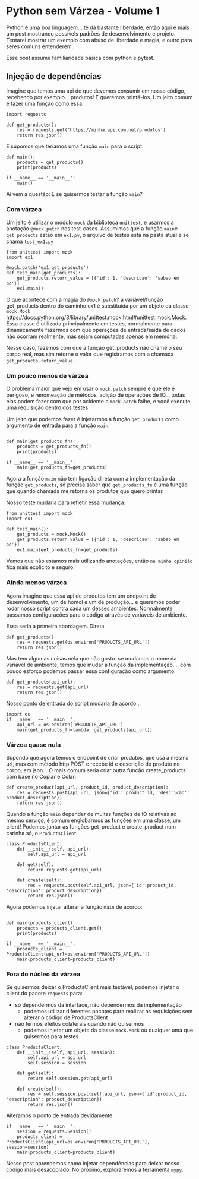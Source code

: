 # Python sem Várzea - Volume 1
Python é uma boa linguagem... te dá bastante liberdade, então aqui é mais um post
mostrando possívels padrões de desenvolvimento e projeto.
Tentarei mostrar um exemplo com abuso de liberdade e magia, e outro para seres comuns entenderem.

Esse post assume familiaridade básica com python e pytest.

## Injeção de dependências
Imagine que temos uma api de que devemos consumir em nosso código, recebendo por exemplo... produtos! E queremos printá-los.
Um jeito comum é fazer uma função como essa:
```
import requests

def get_products():
    res = requests.get('https://minha.api.com.net/produtos')
    return res.json()
```

E supomos que teríamos uma função `main` para o script.
```
def main():
    products = get_products()
    print(products)

if __name__ == '__main__':
    main()
```

Aí vem a questão: E se quisermos testar a função `main`?
### Com várzea
Um jeito é utilizar o módulo `mock` da biblioteca `unittest`, e usarmos a anotação `@mock.patch` nos test-cases. Assumimos que a função `main`e `get_products` estão em `ex1.py`, o arquivo de testes está na pasta atual e se chama `test_ex1.py`

```
from unittest import mock
import ex1

@mock.patch('ex1.get_products')
def test_main(get_products):
    get_products.return_value = [{'id': 1, 'descricao': 'sabao em po'}]
    ex1.main()
```

O que acontece com a magia do `@mock.patch`? a variável/função get_products dentro do caminho ex1 é substituída por um objeto da classe `mock.Mock` https://docs.python.org/3/library/unittest.mock.html#unittest.mock.Mock. Essa classe é utilizada principalmente em testes, normalmente para dinamicamente fazermos com que operações de entrada/saída de dados não ocorram realmente, mas sejam computadas apenas em memória.

Nesse caso, fazemos com que a função get_products não chame o seu corpo real, mas sim retorne o valor que registramos com a chamada `get_products.return_value`. 

### Um pouco menos de várzea
O problema maior que vejo em usar o `mock.patch` sempre é que ele é perigoso, e renomeação de métodos, adição de operações de IO... todas elas podem fazer com que por acidente o `mock.patch` falhe, e você execute uma requisição dentro dos testes.

Um jeito que podemos fazer é injetarmos a função `get_products` como argumento de entrada para a função `main`.

```

def main(get_products_fn):
    products = get_products_fn()
    print(products)

if __name__ == '__main__':
    main(get_products_fn=get_products)
```

Agora a função `main` não tem ligação direta com a implementação da função `get_products`, só precisa saber que `get_products_fn` é uma função que quando chamada me retorna os produtos que quero printar.

Nosso teste mudaria para refletir essa mudança:

```
from unittest import mock
import ex1

def test_main():
    get_products = mock.Mock()
    get_products.return_value = [{'id': 1, 'descricao': 'sabao em po'}]
    ex1.main(get_products_fn=get_products)
```
Vemos que não estamos mais utilizando anotações, então `na minha opinião` fica mais explícito e seguro.

### Ainda menos várzea
Agora imagine que essa api de produtos tem um endpoint de desenvolvimento, um de homol e um de produção... e queremos poder rodar nosso script contra cada um desses ambientes. Normalmente passamos configurações para o código através de variáveis de ambiente.

Essa seria a primeira abordagem. Direta.
```
def get_products()
    res = requests.get(os.environ['PRODUCTS_API_URL'])
    return res.json()
```

Mas tem algumas coisas nela que não gosto. se mudamos o nome da variável de ambiente, temos que mudar a função da implementação.... com pouco esforço podemos passar essa configuração como argumento.

```
def get_products(api_url):
    res = requests.get(api_url)
    return res.json()
```

Nosso ponto de entrada do script mudaria de acordo...
```
import os
if __name__ == '__main__':
    api_url = os.environ['PRODUCTS_API_URL']
    main(get_products_fn=lambda: get_products(api_url))
```

### Várzea quase nula
Supondo que agora temos o endpoint de criar produtos, que usa a mesma url, mas com método http POST e recebe id e descrição do produto no corpo, em json... O mais comum seria criar outra função create_products com base no Copiar e Colar:
```
def create_product(api_url, product_id, product_description):
    res = requests.post(api_url, json={'id': product_id, 'descricao': product_description})
    return res.json()
```

Quando a função `main` depender de muitas funções de IO relativas ao mesmo serviço, é comum englobarmos as funções em uma classe, um client!
Podemos juntar as funções get_product e create_product num carinha só, o `ProductsClient`
```
class ProductsClient:
    def __init__(self, api_url):
        self.api_url = api_url

    def get(self):
        return requests.get(api_url)

    def create(self):
        res = requests.post(self.api_url, json={'id':product_id, 'description': product_description})
        return res.json()
```
Agora podemos injetar alterar a função `main` de acordo:

```

def main(products_client):
    products = products_client.get()
    print(products)

if __name__ == '__main__':
    products_client = ProductsClient(api_url=os.environ['PRODUCTS_API_URL'])
    main(products_client=products_client)
```

### Fora do núcleo da várzea
Se quisermos deixar o ProductsClient mais testável, podemos injetar o client do pacote `requests` para:
- só dependermos da interface, não dependermos da implementação
  - podemos utilizar diferentes pacotes para realizar as requisições sem alterar o código de ProductsClient
- não termos efeitos colaterais quando não quisermos
  - podemos injetar um objeto da classe `mock.Mock` ou qualquer uma que quisermos para testes

```
class ProductsClient:
    def __init__(self, api_url, session):
        self.api_url = api_url
        self.session = session

    def get(self):
        return self.session.get(api_url)

    def create(self):
        res = self.session.post(self.api_url, json={'id':product_id, 'description': product_description})
        return res.json()
```

Alteramos o ponto de entrada devidamente
```
if __name__ == '__main__':
    session = requests.Session()
    products_client = ProductsClient(api_url=os.environ['PRODUCTS_API_URL'], session=session)
    main(products_client=products_client)
``` 

Nesse post aprendemos como injetar dependências para deixar nosso código mais desacoplado. No próximo, exploraremos a ferramenta `mypy`.